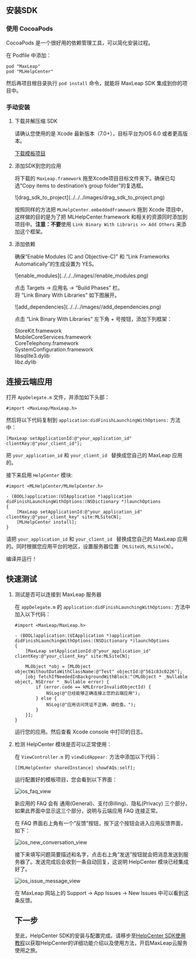 
## 安装SDK

### 使用 CocoaPods

CocoaPods 是一个很好用的依赖管理工具，可以简化安装过程。

在 Podfile 中添加：

```
pod "MaxLeap"
pod "MLHelpCenter"
```

然后再项目根目录执行 `pod install` 命令，就能将 MaxLeap SDK 集成到你的项目中。

### 手动安装

1. 下载并解压缩 SDK

	请确认您使用的是 Xcode 最新版本（7.0+），目标平台为iOS 6.0 或者更高版本。

	<a class="download-sdk" href="https://github.com/MaxLeap/Demo-Support-iOS" target="_blank">下载模板项目</a>

2. 添加SDK到您的应用

	将下载的 `MaxLeap.framework` 拖至Xcode项目目标文件夹下。确保已勾选“Copy items to destination’s group folder”的复选框。
	
	<p class="image-wrapper">
	![drag_sdk_to_project](../../../images/drag_sdk_to_project.png)

	按照同样的方法把 `MLHelpCenter.embeddedframework` 拖到 Xcode 项目中，这样做的目的是为了把 MLHelpCenter.framework 和相关的资源同时添加到项目中。**注意：不要**使用 `Link Binary With Libraris >> Add Others` 来添加这个框架。

3. 添加依赖

	确保“Enable Modules (C and Objective-C)” 和 “Link Frameworks Automatically”的生成设置为 YES。
    
    <p class="image-wrapper">
    ![enable_modules](../../../images//enable_modules.png)

	点击 Targets → 应用名 → “Build Phases” 栏。</br>
	将 “Link Binary With Libraries” 如下图展开。
	
	<p class="image-wrapper">
	![add_dependencies](../../../images//add_dependencies.png)
    
	点击 “Link Binary With Libraries” 左下角 + 号按钮，添加下列框架：
	
	StoreKit.framework</br>
	MobileCoreServices.framework</br>
	CoreTelephony.framework</br>
	SystemConfiguration.framework</br>
	libsqlite3.dylib</br>
	libz.dylib</br>

## 连接云端应用

打开 `AppDelegate.m` 文件，并添加如下头部：

```objc
#import <MaxLeap/MaxLeap.h>
```

然后将以下代码复制到 `application:didFinishLaunchingWithOptions:` 方法中：

```objc
[MaxLeap setApplicationId:@"your_application_id" clientKey:@"your_client_id"];
```

把 `your_application_id` 和 `your_client_id ` 替换成您自己的 MaxLeap 应用的。

接下来启用 `HelpCenter` 模块:

```
#import <MLHelpCenter/MLHelpCenter.h>

- (BOOL)application:(UIApplication *)application didFinishLaunchingWithOptions:(NSDictionary *)launchOptions
{
	[MaxLeap setApplicationId:@"your_application_id" clientKey:@"your_client_key" site:MLSiteCN];
	[MLHelpCenter install];
}
```

请把 `your_application_id` 和 `your_client_id ` 替换成您自己的 MaxLeap 应用的。同时根据您应用平台的地区，设置服务器位置（`MLSiteUS`, `MLSiteCN`）。

编译并运行！

## 快速测试

1. 测试是否可以连接到 MaxLeap 服务器

	在 `appDelegate.m` 的 `application:didFinishLaunchingWithOptions:` 方法中加入以下代码：


	```objc
	#import <MaxLeap/MaxLeap.h>

	- (BOOL)application:(UIApplication *)application didFinishLaunchingWithOptions:(NSDictionary *)launchOptions
	{
		[MaxLeap setApplicationId:@"your_application_id" clientKey:@"your_client_key" site:MLSiteCN];

		MLObject *obj = [MLObject objectWithoutDataWithClassName:@"Test" objectId:@"561c83c0226"];
	    [obj fetchIfNeededInBackgroundWithBlock:^(MLObject * _Nullable object, NSError * _Nullable error) {
    		if (error.code == kMLErrorInvalidObjectId) {
        		NSLog(@"已经能够正确连接上您的云端应用");
    		} else {
        		NSLog(@"应用访问凭证不正确，请检查。");
    		}
		}];
	}
	```

	运行您的应用。然后查看 Xcode console 中打印的日志。

2. 检测 HelpCenter 模块是否可以正常使用：
	
	在 `ViewController.m` 的 `viewDidAppear:` 方法中添加以下代码：
	
	```
	[[MLHelpCenter sharedInstance] showFAQs:self];
	```
	
	运行配置好的模板项目，您会看到以下界面：
	
	![ios_faq_view](../../../images/ios_faq_view.png)
	
	新应用的 FAQ 会有 通用(General)、支付(Billing)、隐私(Privacy) 三个部分，如果此界面中显示这三个部分，说明与云端应用 FAQ 连接正常。
	
	在 FAQ 界面右上角有一个“反馈”按钮，按下这个按钮会进入应用反馈界面，如下：
	
	![ios_new_conversation_view](../../../images/ios_new_conversation_view.png)
	
	接下来填写问题简要描述和名字，点击右上角“发送”按钮就会把消息发送到服务器了。发送完成后会收到一条自动回复，这说明 HelpCenter 模块已经集成好了。
	
	![ios_issue_message_view](../../../images/ios_issue_message_view.png)
	
	在 MaxLeap 网站上的 Support -> App Issues -> New Issues 中可以看到这条反馈。

	## 下一步

    至此，HelpCenter SDK的安装与配置完成。请移步至[HelpCenter SDK使用教程](ML_DOCS_GUIDE_LINK_PLACEHOLDER_IOS#SUPPORT_ZH)以获取HelpCenter的详细功能介绍以及使用方法，开启MaxLeap云服务使用之旅。